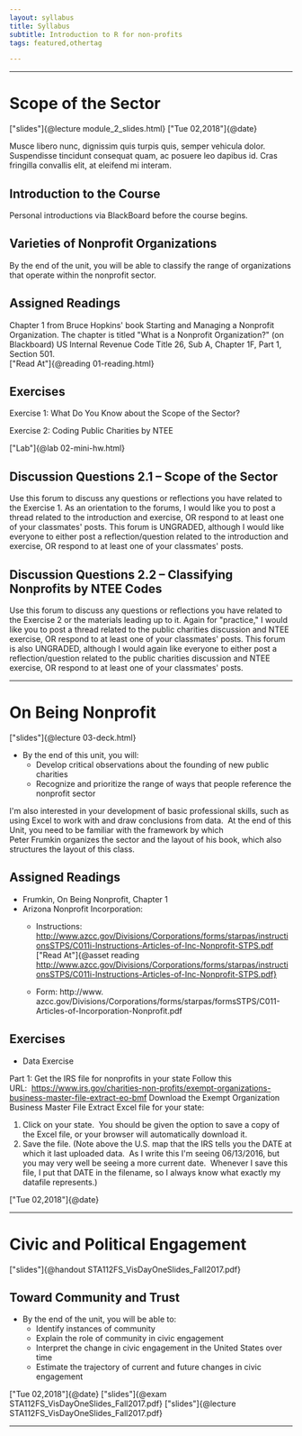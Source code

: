 ```yaml
---
layout: syllabus
title: Syllabus
subtitle: Introduction to R for non-profits
tags: featured,othertag

---
```


<!--- 
Comments go here...
Define allowable asset classes
Define section
-->


*** 

# Scope of the Sector  
["slides"]{@lecture module_2_slides.html}
["Tue 02,2018"]{@date}

Musce libero nunc, dignissim quis turpis quis, semper vehicula dolor. Suspendisse tincidunt consequat quam, ac posuere leo dapibus id. Cras fringilla convallis elit, at eleifend mi interam.   

## Introduction to the Course
Personal introductions via BlackBoard before the course begins.

## Varieties of Nonprofit Organizations   
By the end of the unit, you will be able to classify the range of organizations that operate within the nonprofit sector.

## Assigned Readings 

Chapter 1 from Bruce Hopkins' book Starting and Managing a Nonprofit Organization.  The chapter is titled "What is a Nonprofit Organization?"  (on Blackboard)
US Internal Revenue Code Title 26, Sub A, Chapter 1F, Part 1, Section 501.  
["Read At"]{@reading 01-reading.html}

## Exercises   
Exercise 1: What Do You Know about the Scope of the Sector?

Exercise 2: Coding Public Charities by NTEE

["Lab"]{@lab 02-mini-hw.html} 


## Discussion Questions 2.1 – Scope of the Sector  
Use this forum to discuss any questions or reflections you have related to the Exercise 1. As an orientation to the forums, I would like you to post a thread related to the introduction and exercise, OR respond to at least one of your classmates' posts.
This forum is UNGRADED, although I would like everyone to either post a reflection/question related to the introduction and exercise, OR respond to at least one of your classmates' posts.

## Discussion Questions 2.2 – Classifying Nonprofits by NTEE Codes   
Use this forum to discuss any questions or reflections you have related to the Exercise 2 or the materials leading up to it. Again for "practice," I would like you to post a thread related to the public charities discussion and NTEE exercise, OR respond to at least one of your classmates' posts.
This forum is also UNGRADED, although I would again like everyone to either post a reflection/question related to the public charities discussion and NTEE exercise, OR respond to at least one of your classmates' posts.



***

# On Being Nonprofit   
["slides"]{@lecture 03-deck.html}

* By the end of this unit, you will:
  + Develop critical observations about the founding of new public charities
  + Recognize and prioritize the range of ways that people reference the nonprofit sector

I'm also interested in your development of basic professional skills, such as using Excel to work with and draw conclusions from data.  At the end of this Unit, you need to be familiar with the framework by which Peter Frumkin organizes the sector and the layout of his book, which also structures the layout of this class.

## Assigned Readings  

* Frumkin, On Being Nonprofit, Chapter 1
* Arizona Nonprofit Incorporation:
  + Instructions: http://www.azcc.gov/Divisions/Corporations/forms/starpas/instructionsSTPS/C011i-Instructions-Articles-of-Inc-Nonprofit-STPS.pdf
  ["Read At"]{@asset reading http://www.azcc.gov/Divisions/Corporations/forms/starpas/instructionsSTPS/C011i-Instructions-Articles-of-Inc-Nonprofit-STPS.pdf}

  + Form:  http://www. azcc.gov/Divisions/Corporations/forms/starpas/formsSTPS/C011-Articles-of-Incorporation-Nonprofit.pdf


## Exercises  

* Data Exercise

Part 1: Get the IRS file for nonprofits in your state
Follow this URL:  https://www.irs.gov/charities-non-profits/exempt-organizations-business-master-file-extract-eo-bmf
Download the Exempt Organization Business Master File Extract Excel file for your state:
1. Click on your state.  You should be given the option to save a copy of the Excel file, or your browser will automatically download it. 
2. Save the file. (Note above the U.S. map that the IRS tells you the DATE at which it last uploaded data.  As I write this I'm seeing 06/13/2016, but you may very well be seeing a more current date.  Whenever I save this file, I put that DATE in the filename, so I always know what exactly my datafile represents.)


["Tue 02,2018"]{@date}


***

# Civic and Political Engagement   
["slides"]{@handout STA112FS_VisDayOneSlides_Fall2017.pdf}

## Toward Community and Trust   

* By the end of the unit, you will be able to:
  + Identify instances of community
  + Explain the role of community in civic engagement
  + Interpret the change in civic engagement in the United States over time
  + Estimate the trajectory of current and future changes in civic engagement 
  
["Tue 02,2018"]{@date}
["slides"]{@exam STA112FS_VisDayOneSlides_Fall2017.pdf}
["slides"]{@lecture STA112FS_VisDayOneSlides_Fall2017.pdf}


***
